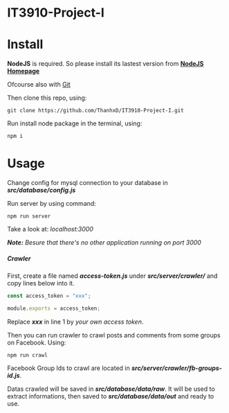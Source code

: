 # IT3910-Project-I

Install
=====
**NodeJS** is required. So please install its lastest version from **[NodeJS Homepage](https://nodejs.org)**

Ofcourse also with [Git](https://git-scm.com/downloads)

Then clone this repo, using:
```
git clone https://github.com/ThanhxD/IT3910-Project-I.git
```
Run install node package in the terminal, using:
```
npm i
```

Usage
=====
Change config for mysql connection to your database in **_src/database/config.js_**

Run server by using command:
```
npm run server
```
Take a look at: _localhost:3000_

**_Note:_** _Besure that there's no other application running on port 3000_


##### Crawler

First, create a file named **_access-token.js_** under **_src/server/crawler/_** and copy lines below into it.
```javascript
const access_token = "xxx";

module.exports = access_token;
```
Replace **_xxx_** in line 1 by _your own access token_. 

Then you can run crawler to crawl posts and comments from some groups on Facebook. Using: 
```
npm run crawl
```

Facebook Group Ids to crawl are located in  **_src/server/crawler/fb-groups-id.js_**.

Datas crawled will be saved in **_src/database/data/raw_**.
It will be used to extract informations, then saved to **_src/database/data/out_** and ready to use.
